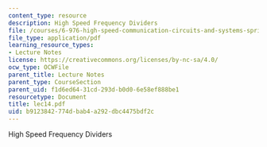 ```yaml
---
content_type: resource
description: High Speed Frequency Dividers
file: /courses/6-976-high-speed-communication-circuits-and-systems-spring-2003/b9123842774dbab4a292dbc4475bdf2c_lec14.pdf
file_type: application/pdf
learning_resource_types:
- Lecture Notes
license: https://creativecommons.org/licenses/by-nc-sa/4.0/
ocw_type: OCWFile
parent_title: Lecture Notes
parent_type: CourseSection
parent_uid: f1d6ed64-31cd-293d-b0d0-6e58ef888be1
resourcetype: Document
title: lec14.pdf
uid: b9123842-774d-bab4-a292-dbc4475bdf2c
---
```

High Speed Frequency Dividers